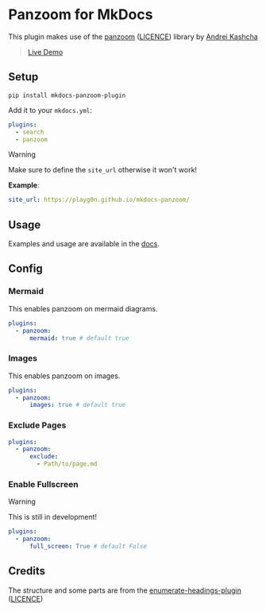 # Panzoom for MkDocs

This plugin makes use of the [panzoom](https://github.com/anvaka/panzoom) ([LICENCE](./mkdocs_panzoom_plugin/panzoom/LICENCE)) library by [Andrei Kashcha](https://github.com/anvaka)

> [Live Demo](https://playg0n.github.io/mkdocs-panzoom/)

## Setup

`pip install mkdocs-panzoom-plugin`

Add it to your `mkdocs.yml`:

```yml
plugins:
  - search
  - panzoom

```

> [!WARNING]
>Make sure to define the `site_url` otherwise it won't work!
>
>**Example**:
>
>```yaml
>site_url: https://playg0n.github.io/mkdocs-panzoom/
>```

## Usage

Examples and usage are available in the [docs](https://playg0n.github.io/mkdocs-panzoom/).

## Config

### Mermaid

This enables panzoom on mermaid diagrams.

```yml
plugins:
  - panzoom:
      mermaid: true # default true
```

### Images

This enables panzoom on images.

```yml
plugins:
  - panzoom:
      images: true # default true
```

### Exclude Pages

```yml
plugins:
  - panzoom:
      exclude:
        - Path/to/page.md
```

### Enable Fullscreen

> [!WARNING]
>This is still in development!

```yml
plugins:
  - panzoom:
      full_screen: True # default False
```

## Credits

The structure and some parts are from the [enumerate-headings-plugin](https://github.com/timvink/mkdocs-enumerate-headings-plugin) ([LICENCE](./licences/enumerate-headings-plugin))
